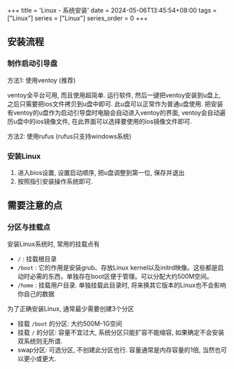 +++
title = 'Linux - 系统安装'
date = 2024-05-06T13:45:54+08:00
tags = ["Linux"]
series = ["Linux"]
series_order = 0
+++

## 安装流程

### 制作启动引导盘

方法1: 使用ventoy (推荐)

ventoy全平台可用, 而且使用超简单. 运行软件, 然后一键把ventoy安装到u盘上, 之后只需要把ios文件拷贝到u盘中即可. 此u盘可以正常作为普通u盘使用. 把安装有ventoy的u盘作为启动引导盘时电脑会自动进入ventoy的界面, ventoy会自动遍历u盘中的ios镜像文件, 在此界面可以选择要使用的ios镜像文件即可.



方法2: 使用rufus (rufus只支持windows系统)



### 安装Linux

1. 进入bios设置, 设置启动顺序, 把u盘调整到第一位, 保存并退出
2. 按照指引安装操作系统即可.



## 需要注意的点

### 分区与挂载点

安装Linux系统时, 常用的挂载点有

* `/` : 挂载根目录
* `/boot` : 它的作用是安装grub、存放Linux kernel以及initrd映像。这些都是启动时必需的东西，单独存在boot区便于管理。可以分配大约500M空间。
* `/home` : 挂载用户目录. 单独挂载此目录时, 将来换其它版本的Linux也不会影响你自己的数据

为了正确安装Linux, 通常最少需要创建3个分区

* 挂载 `/boot` 的分区: 大约500M-1G空间
* 挂载 `/` 的分区: 容量不宜过大, 系统分区只能扩容不能缩容, 如果确定不会安装双系统则无所谓.
* swap分区: 可选分区, 不创建此分区也行. 容量通常是内存容量的1倍, 当然也可以更小或更大.


